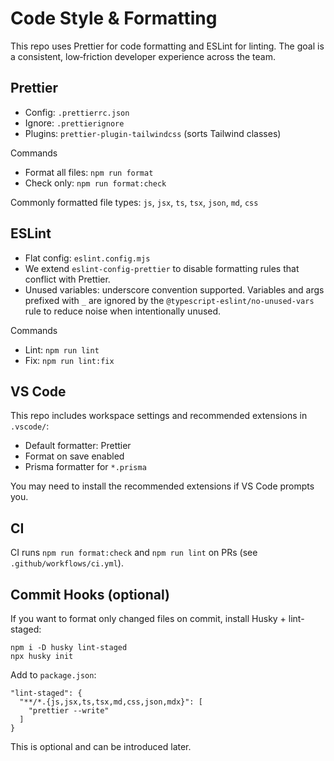 # Code Style & Formatting

This repo uses Prettier for code formatting and ESLint for linting. The goal is a consistent, low‑friction developer experience across the team.

## Prettier

- Config: `.prettierrc.json`
- Ignore: `.prettierignore`
- Plugins: `prettier-plugin-tailwindcss` (sorts Tailwind classes)

Commands

- Format all files: `npm run format`
- Check only: `npm run format:check`

Commonly formatted file types: `js`, `jsx`, `ts`, `tsx`, `json`, `md`, `css`

## ESLint

- Flat config: `eslint.config.mjs`
- We extend `eslint-config-prettier` to disable formatting rules that conflict with Prettier.
- Unused variables: underscore convention supported. Variables and args prefixed with `_` are ignored by the `@typescript-eslint/no-unused-vars` rule to reduce noise when intentionally unused.

Commands

- Lint: `npm run lint`
- Fix: `npm run lint:fix`

## VS Code

This repo includes workspace settings and recommended extensions in `.vscode/`:

- Default formatter: Prettier
- Format on save enabled
- Prisma formatter for `*.prisma`

You may need to install the recommended extensions if VS Code prompts you.

## CI

CI runs `npm run format:check` and `npm run lint` on PRs (see `.github/workflows/ci.yml`).

## Commit Hooks (optional)

If you want to format only changed files on commit, install Husky + lint-staged:

```
npm i -D husky lint-staged
npx husky init
```

Add to `package.json`:

```
"lint-staged": {
  "**/*.{js,jsx,ts,tsx,md,css,json,mdx}": [
    "prettier --write"
  ]
}
```

This is optional and can be introduced later.
